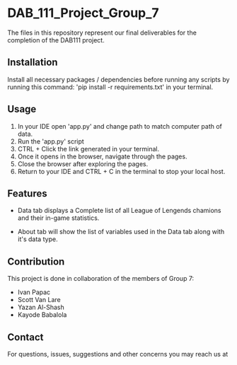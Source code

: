 # DAB_111_Project_Group_7

The files in this repository represent our final deliverables for the completion of the DAB111 project.

##  Installation
Install all necessary packages / dependencies before running any scripts by running this command: 'pip install -r requirements.txt' in your terminal.

## Usage
1. In your IDE open 'app.py' and change path to match computer path of data.
2. Run the 'app.py' script
3. CTRL + Click the link generated in your terminal.
4. Once it opens in the browser, navigate through the pages.
5. Close the browser after exploring the pages.
6. Return to your IDE and CTRL + C in the terminal to stop your local host.


## Features
* Data tab displays a Complete list of all League of Lengends chamions and their in-game statistics.

* About tab will show the list of variables used in the Data tab along with it's data type.

## Contribution
This project is done in collaboration of the members of Group 7:

* Ivan Papac
* Scott Van Lare
* Yazan Al-Shash
* Kayode Babalola

## Contact
For questions, issues, suggestions and other concerns you may reach us at
